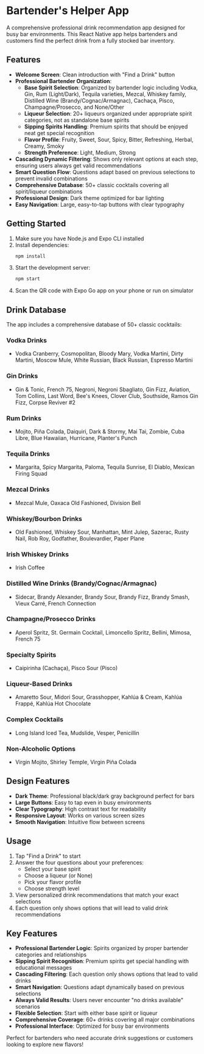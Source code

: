 # Bartender's Helper App

A comprehensive professional drink recommendation app designed for busy bar environments. This React Native app helps bartenders and customers find the perfect drink from a fully stocked bar inventory.

## Features

- **Welcome Screen**: Clean introduction with "Find a Drink" button
- **Professional Bartender Organization**: 
  - **Base Spirit Selection**: Organized by bartender logic including Vodka, Gin, Rum (Light/Dark), Tequila varieties, Mezcal, Whiskey family, Distilled Wine (Brandy/Cognac/Armagnac), Cachaça, Pisco, Champagne/Prosecco, and None/Other
  - **Liqueur Selection**: 20+ liqueurs organized under appropriate spirit categories, not as standalone base spirits
  - **Sipping Spirits Handling**: Premium spirits that should be enjoyed neat get special recognition
  - **Flavor Profile**: Fruity, Sweet, Sour, Spicy, Bitter, Refreshing, Herbal, Creamy, Smoky
  - **Strength Preference**: Light, Medium, Strong
- **Cascading Dynamic Filtering**: Shows only relevant options at each step, ensuring users always get valid recommendations
- **Smart Question Flow**: Questions adapt based on previous selections to prevent invalid combinations
- **Comprehensive Database**: 50+ classic cocktails covering all spirit/liqueur combinations
- **Professional Design**: Dark theme optimized for bar lighting
- **Easy Navigation**: Large, easy-to-tap buttons with clear typography

## Getting Started

1. Make sure you have Node.js and Expo CLI installed
2. Install dependencies:
   ```bash
   npm install
   ```
3. Start the development server:
   ```bash
   npm start
   ```
4. Scan the QR code with Expo Go app on your phone or run on simulator

## Drink Database

The app includes a comprehensive database of 50+ classic cocktails:

### Vodka Drinks
- Vodka Cranberry, Cosmopolitan, Bloody Mary, Vodka Martini, Dirty Martini, Moscow Mule, White Russian, Black Russian, Espresso Martini

### Gin Drinks  
- Gin & Tonic, French 75, Negroni, Negroni Sbagliato, Gin Fizz, Aviation, Tom Collins, Last Word, Bee's Knees, Clover Club, Southside, Ramos Gin Fizz, Corpse Reviver #2

### Rum Drinks
- Mojito, Piña Colada, Daiquiri, Dark & Stormy, Mai Tai, Zombie, Cuba Libre, Blue Hawaiian, Hurricane, Planter's Punch

### Tequila Drinks
- Margarita, Spicy Margarita, Paloma, Tequila Sunrise, El Diablo, Mexican Firing Squad

### Mezcal Drinks
- Mezcal Mule, Oaxaca Old Fashioned, Division Bell

### Whiskey/Bourbon Drinks
- Old Fashioned, Whiskey Sour, Manhattan, Mint Julep, Sazerac, Rusty Nail, Rob Roy, Godfather, Boulevardier, Paper Plane

### Irish Whiskey Drinks
- Irish Coffee

### Distilled Wine Drinks (Brandy/Cognac/Armagnac)
- Sidecar, Brandy Alexander, Brandy Sour, Brandy Fizz, Brandy Smash, Vieux Carré, French Connection

### Champagne/Prosecco Drinks
- Aperol Spritz, St. Germain Cocktail, Limoncello Spritz, Bellini, Mimosa, French 75

### Specialty Spirits
- Caipirinha (Cachaça), Pisco Sour (Pisco)

### Liqueur-Based Drinks
- Amaretto Sour, Midori Sour, Grasshopper, Kahlúa & Cream, Kahlúa Frappé, Kahlúa Hot Chocolate

### Complex Cocktails
- Long Island Iced Tea, Mudslide, Vesper, Penicillin

### Non-Alcoholic Options
- Virgin Mojito, Shirley Temple, Virgin Piña Colada

## Design Features

- **Dark Theme**: Professional black/dark gray background perfect for bars
- **Large Buttons**: Easy to tap even in busy environments
- **Clear Typography**: High contrast text for readability
- **Responsive Layout**: Works on various screen sizes
- **Smooth Navigation**: Intuitive flow between screens

## Usage

1. Tap "Find a Drink" to start
2. Answer the four questions about your preferences:
   - Select your base spirit
   - Choose a liqueur (or None)
   - Pick your flavor profile
   - Choose strength level
3. View personalized drink recommendations that match your exact selections
4. Each question only shows options that will lead to valid drink recommendations

## Key Features

- **Professional Bartender Logic**: Spirits organized by proper bartender categories and relationships
- **Sipping Spirit Recognition**: Premium spirits get special handling with educational messages
- **Cascading Filtering**: Each question only shows options that lead to valid drinks
- **Smart Navigation**: Questions adapt dynamically based on previous selections
- **Always Valid Results**: Users never encounter "no drinks available" scenarios
- **Flexible Selection**: Start with either base spirit or liqueur
- **Comprehensive Coverage**: 60+ drinks covering all major combinations
- **Professional Interface**: Optimized for busy bar environments

Perfect for bartenders who need accurate drink suggestions or customers looking to explore new flavors!

